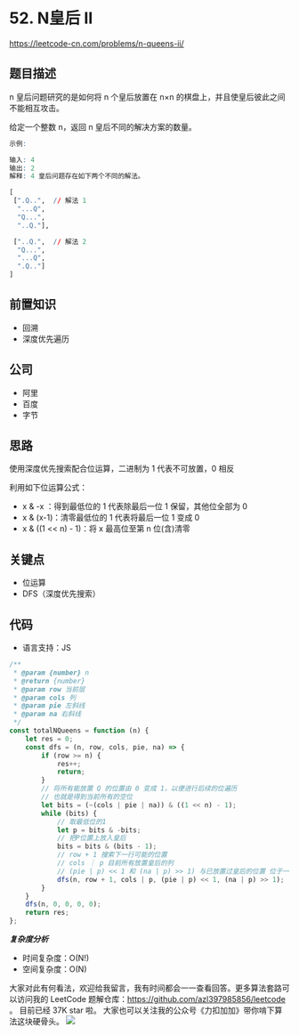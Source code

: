 # 52. N皇后 II

https://leetcode-cn.com/problems/n-queens-ii/

## 题目描述

n 皇后问题研究的是如何将 n 个皇后放置在 n×n 的棋盘上，并且使皇后彼此之间不能相互攻击。

给定一个整数 n，返回 n 皇后不同的解决方案的数量。

```r
示例:

输入: 4
输出: 2
解释: 4 皇后问题存在如下两个不同的解法。

[
 [".Q..",  // 解法 1
  "...Q",
  "Q...",
  "..Q."],

 ["..Q.",  // 解法 2
  "Q...",
  "...Q",
  ".Q.."]
]
```

## 前置知识

- 回溯
- 深度优先遍历

## 公司

- 阿里
- 百度
- 字节

## 思路
使用深度优先搜索配合位运算，二进制为 1 代表不可放置，0 相反

利用如下位运算公式：

- x & -x ：得到最低位的 1  代表除最后一位 1 保留，其他位全部为 0
- x & (x-1)：清零最低位的 1  代表将最后一位 1 变成 0       
- x & ((1 << n) - 1)：将 x 最高位至第 n 位(含)清零

## 关键点

- 位运算
- DFS（深度优先搜索）

## 代码
* 语言支持：JS

```js
/**
 * @param {number} n
 * @return {number}
 * @param row 当前层
 * @param cols 列
 * @param pie 左斜线
 * @param na 右斜线
 */
const totalNQueens = function (n) {
    let res = 0;
    const dfs = (n, row, cols, pie, na) => {
        if (row >= n) {
            res++;
            return;
        }
        // 将所有能放置 Q 的位置由 0 变成 1，以便进行后续的位遍历
        // 也就是得到当前所有的空位
        let bits = (~(cols | pie | na)) & ((1 << n) - 1);
        while (bits) {
            // 取最低位的1
            let p = bits & -bits;
            // 把P位置上放入皇后
            bits = bits & (bits - 1);
            // row + 1 搜索下一行可能的位置
            // cols ｜ p 目前所有放置皇后的列
            // (pie | p) << 1 和 (na | p) >> 1) 与已放置过皇后的位置 位于一条斜线上的位置
            dfs(n, row + 1, cols | p, (pie | p) << 1, (na | p) >> 1);
        }
    }
    dfs(n, 0, 0, 0, 0);
    return res;
};
```
***复杂度分析***

- 时间复杂度：O(N!)
- 空间复杂度：O(N)

大家对此有何看法，欢迎给我留言，我有时间都会一一查看回答。更多算法套路可以访问我的 LeetCode 题解仓库：https://github.com/azl397985856/leetcode 。 目前已经 37K star 啦。
大家也可以关注我的公众号《力扣加加》带你啃下算法这块硬骨头。
![](https://tva1.sinaimg.cn/large/007S8ZIlly1gfcuzagjalj30p00dwabs.jpg)
